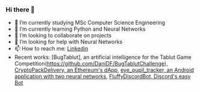 ### Hi there 👋



- 🔭 I’m currently studying MSc Computer Science Engineering
- 🌱 I’m currently learning Python and Neural Networks
- 👯 I’m looking to collaborate on projects
- 🤔 I’m looking for help with Neural Networks
- 📫 How to reach me: [Linkedin](https://www.linkedin.com/in/filippoveronesi)
- Recent works: [BugTablut], an artificial intelligence for the Tablut Game Competition(https://github.com/DaniDF/BugTablutChallenge), [CryptoPackDelivery, an Ethereum's dApp](https://github.com/luigidinuzzo/CryptoPackDelivery), [eye_pupil_tracker, an Android application with two neural networks](https://github.com/DaniDF/eye_pupil_tracker), [FluffyDiscordBot, Discord's easy Bot](https://github.com/filippoveronesi/FluffyDiscordBot)
